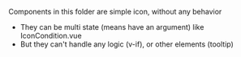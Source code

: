 Components in this folder are simple icon, without any behavior

* They can be multi state (means have an argument) like IconCondition.vue
* But they can't handle any logic (v-if), or other elements (tooltip)
